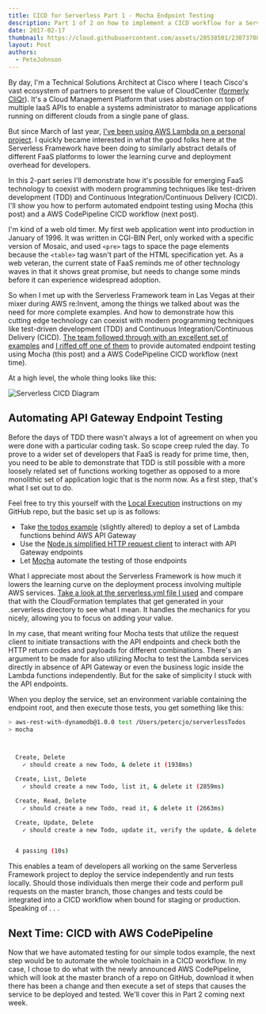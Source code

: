 ```yaml
---
title: CICD for Serverless Part 1 - Mocha Endpoint Testing
description: Part 1 of 2 on how to implement a CICD workflow for a Serverless project
date: 2017-02-17
thumbnail: https://cloud.githubusercontent.com/assets/20538501/23073708/05595248-f4fc-11e6-9a30-8e7ddaa16b56.png
layout: Post
authors:
  - PeteJohnson
---
```


By day, I'm a Technical Solutions Architect at Cisco where I teach Cisco's vast ecosystem of partners to present the value of CloudCenter ([formerly CliQr](http://www.cisco.com/c/en/us/about/corporate-strategy-office/acquisitions/cliqr.html)). It's a Cloud Management Platform that uses abstraction on top of multiple IaaS APIs to enable a systems administrator to manage applications running on different clouds from a single pane of glass.

But since March of last year, [I've been using AWS Lambda on a personal project](https://fmlnerd.com/2016/08/16/30k-page-views-for-0-21-a-serverless-story/). I quickly became interested in what the good folks here at the Serverless Framework have been doing to similarly abstract details of different FaaS platforms to lower the learning curve and deployment overhead for developers.

In this 2-part series I'll demonstrate how it's possible for emerging FaaS technology to coexist with modern programming techniques like test-driven development (TDD) and Continuous Integration/Continuous Delivery (CICD). I'll show you how to perform automated endpoint testing using Mocha (this post) and a AWS CodePipeline CICD workflow (next post).

I'm kind of a web old timer. My first web application went into production in January of 1996. It was written in CGI-BIN Perl, only worked with a specific version of Mosaic, and used `<pre>` tags to space the page elements because the `<table>` tag wasn't part of the HTML specification yet. As a web veteran, the current state of FaaS reminds me of other technology waves in that it shows great promise, but needs to change some minds before it can experience widespread adoption.
	
So when I met up with the Serverless Framework team in Las Vegas at their mixer during AWS re:Invent, among the things we talked about was the need for more complete examples. And how to demonstrate how this cutting edge technology can coexist with modern programming techniques like test-driven development (TDD) and Continuous Integration/Continuous Delivery (CICD). [The team followed through with an excellent set of examples](https://github.com/serverless/examples) and [I riffed off one of them](https://github.com/nerdguru/serverlessTodos) to provide automated endpoint testing using Mocha (this post) and a AWS CodePipeline CICD workflow (next time).  

At a high level, the whole thing looks like this:

![Serverless CICD Diagram](https://s3.amazonaws.com/analyzer.fmlnerd.com/img/ServerlessCICDmed.png)

## Automating API Gateway Endpoint Testing
Before the days of TDD there wasn't always a lot of agreement on when you were done with a particular coding task. So scope creep ruled the day. To prove to a wider set of developers that FaaS is ready for prime time, then, you need to be able to demonstrate that TDD is still possible with a more loosely related set of functions working together as opposed to a more monolithic set of application logic that is the norm now. As a first step, that's what I set out to do.

Feel free to try this yourself with the [Local Execution](https://github.com/nerdguru/serverlessTodos/blob/master/local.md) instructions on my GitHub repo, but the basic set up is as follows:

* Take [the todos example](https://github.com/serverless/examples/tree/master/aws-node-rest-api-with-dynamodb) (slightly altered) to deploy a set of Lambda functions behind AWS API Gateway
* Use the [Node.js simplified HTTP request client](https://www.npmjs.com/package/request) to interact with API Gateway endpoints
* Let [Mocha](https://mochajs.org/) automate the testing of those endpoints

What I appreciate most about the Serverless Framework is how much it lowers the learning curve on the deployment process involving multiple AWS services. [Take a look at the serverless.yml file I used](https://github.com/nerdguru/serverlessTodos/blob/master/serverless.yml) and compare that with the CloudFormation templates that get generated in your .serverless directory to see what I mean. It handles the mechanics for you nicely, allowing you to focus on adding your value.

In my case, that meant writing four Mocha tests that utilize the request client to initiate transactions with the API endpoints and check both the HTTP return codes and payloads for different combinations. There's an argument to be made for also utilizing Mocha to test the Lambda services directly in absence of API Gateway or even the business logic inside the Lambda functions independently. But for the sake of simplicity I stuck with the API endpoints.

When you deploy the service, set an environment variable containing the endpoint root, and then execute those tests, you get something like this:

```bash
> aws-rest-with-dynamodb@1.0.0 test /Users/petercjo/serverlessTodos
> mocha



  Create, Delete
    ✓ should create a new Todo, & delete it (1938ms)

  Create, List, Delete
    ✓ should create a new Todo, list it, & delete it (2859ms)

  Create, Read, Delete
    ✓ should create a new Todo, read it, & delete it (2663ms)

  Create, Update, Delete
    ✓ should create a new Todo, update it, verify the update, & delete it (2559ms)


  4 passing (10s)

```
This enables a team of developers all working on the same Serverless Framework project to deploy the service independently and run tests locally. Should those individuals then merge their code and perform pull requests on the master branch, those changes and tests could be integrated into a CICD workflow when bound for staging or production.  Speaking of . . .

## Next Time: CICD with AWS CodePipeline
Now that we have automated testing for our simple todos example, the next step would be to automate the whole toolchain in a CICD workflow.  In my case, I chose to do what with the newly announced AWS CodePipeline, which will look at the master branch of a repo on GitHub, download it when there has been a change and then execute a set of steps that causes the service to be deployed and tested. We'll cover this in Part 2 coming next week.


